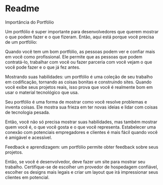 # Readme

Importância do Portfólio

Um portfólio é super importante para desenvolvedores que querem mostrar o que podem fazer e o que fizeram. Então, aqui está porque você precisa de um portfólio:

Quando você tem um bom portfólio, as pessoas podem ver e confiar mais em você como profissional. Ele permite que as pessoas que podem contratá-lo, trabalhar com você ou fazer parceria com você vejam o que você pode fazer e o que já fez antes.

Mostrando suas habilidades: um portfólio é uma coleção de seu trabalho em codificação, tornando as coisas bonitas e construindo sites. Quando você exibe seus projetos reais, isso prova que você é realmente bom em usar o material tecnológico que usa.

Seu portfólio é uma forma de mostrar como você resolve problemas e inventa coisas. Ele mostra sua frieza em ter novas ideias e lidar com coisas de tecnologia pesada.

Então, você não só precisa mostrar suas habilidades, mas também mostrar quem você é, o que você gosta e o que você representa. Estabelecer uma conexão com potenciais empregadores e clientes é mais fácil quando você é amigável e acessível.

Feedback e aprendizagem: um portfólio permite obter feedback sobre seus projetos.

Então, se você é desenvolvedor, deve fazer um site para mostrar seu trabalho. Certifique-se de escolher um provedor de hospedagem confiável, escolher os designs mais legais e criar um layout que irá impressionar seus clientes em potencial.
